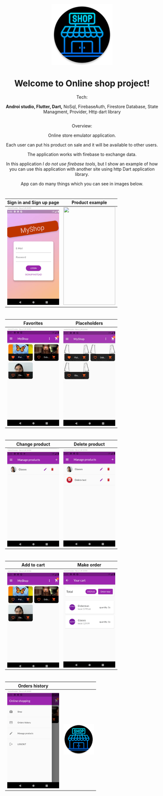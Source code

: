 
<div align="center">
<img src="https://github.com/PavelMaltsev20/OnlineShop/blob/master/android/app/src/main/res/mipmap-xxxhdpi/ic_launcher_round.png?raw=true" width="200" height="200">
<div>
  
# Welcome to Online shop project!

Tech:
  
**Androi studio, Flutter, Dart,** NoSql, FirebaseAuth, Firestore Database, State Managment, Provider, Http dart library
##
  
Overview: 
  

Online store emulator application.

Each user can put his product on sale and it will be available to other users.

The application works with firebase to exchange data.

In this application *I do not use firebase tools*, but I show an example of how you can use this application with another site using http Dart application library.

App can do many things which you can see in images below.

#

 
|Sign in and Sign up page| Product example|
|--|--|
| <div align="center"><img src="https://github.com/PavelMaltsev20/OnlineShop/blob/master/documentation/gifs/signin.gif?raw=true" width="170" height="320"></div>  |  <img src="https://github.com/PavelMaltsev20/OnlineShop/blob/master/documentation/gifs/item.gif?raw=true" width="170" height="320">   |

#
|Favorites| Placeholders |
|--|--|
|<div align="center"><img src="https://github.com/PavelMaltsev20/OnlineShop/blob/master/documentation/gifs/favorites.gif?raw=true" width="170" height="320"> </div>| <div align="center"><img src="https://github.com/PavelMaltsev20/OnlineShop/blob/master/documentation/gifs/placeholder.jpg?raw=true" width="170" height="320"></div>  |

#
|Change product| Delete product|
|--|--|
|<div align="center"><img src="https://github.com/PavelMaltsev20/OnlineShop/blob/master/documentation/gifs/changes.gif?raw=true" width="170" height="320"> </div>| <div align="center"><img src="https://github.com/PavelMaltsev20/OnlineShop/blob/master/documentation/gifs/delete.gif?raw=truehttps://github.com/PavelMaltsev20/OnlineShop/blob/master/documentation/gifs/delete.gif?raw=true" width="170" height="320"></div>  |

#
|Add to cart| Make order|
|--|--|
|<div align="center"><img src="https://github.com/PavelMaltsev20/OnlineShop/blob/master/documentation/gifs/cart.gif?raw=true" width="170" height="320"> </div>| <div align="center"><img src="https://github.com/PavelMaltsev20/OnlineShop/blob/master/documentation/gifs/place_order.gif?raw=true" width="170" height="320"></div>  |

#
|Orders history| |
|--|--|
|<div align="center"><img src="https://github.com/PavelMaltsev20/OnlineShop/blob/master/documentation/gifs/orders.gif?raw=true" width="170" height="320"> </div>| <div align="center"><img src="https://github.com/PavelMaltsev20/OnlineShop/raw/master/android/app/src/main/res/mipmap-xxxhdpi/ic_launcher_round.png?raw=true" width="100" height="100"> </div> |

